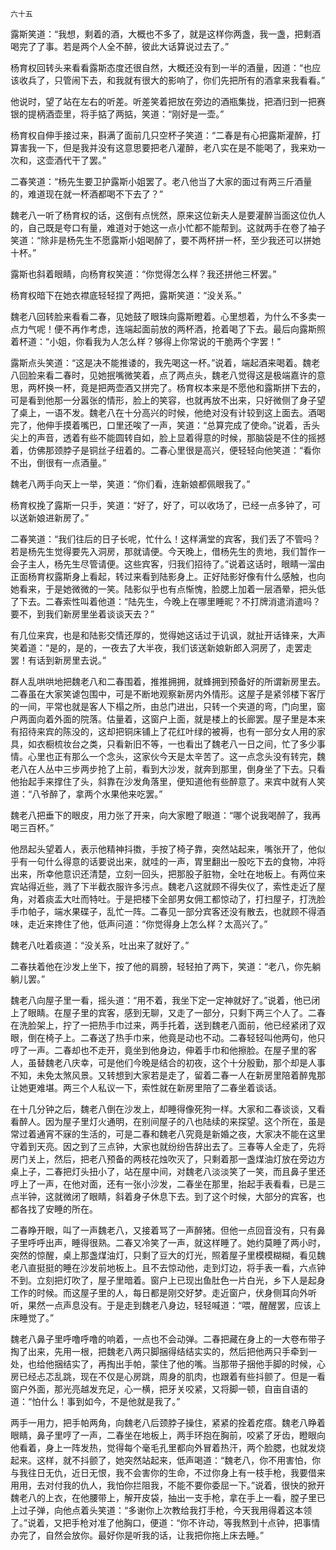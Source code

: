     六十五 

   露斯笑道：“我想，剩着的酒，大概也不多了，就是这样你两盏，我一盏，把剩酒喝完了了事。若是两个人全不醉，彼此大话算说过去了。”

   杨育权回转头来看看露斯态度还很自然，大概还没有到一半的酒量，因道：“也应该收兵了，只管闹下去，和我就有很大的影响了，你们先把所有的酒拿来我看看。”

   他说时，望了站在左右的听差。听差笑着把放在旁边的酒瓶集拢，把酒归到一把赛银的提柄酒壶里，将手掂了两掂，笑道：“刚好是一壶。”

   杨育权自伸手接过来，斟满了面前几只空杯子笑道：“二春是有心把露斯灌醉，打算害我一下，但是我并没有这意思要把老八灌醉，老八实在是不能喝了，我来劝一次和，这壶酒代干了罢。”

   二春笑道：“杨先生要卫护露斯小姐罢了。老八他当了大家的面过有两三斤酒量的，难道现在就一杯酒都喝不下去了？”

   魏老八一听了杨育权的话，这倒有点恍然，原来这位新夫人是要灌醉当面这位仇人的，自己既是夸口有量，难道对于她这一点小忙都不能帮到。这就两手在卷了袖子笑道：“除非是杨先生不愿露斯小姐喝醉了，要不两杯拼一杯，至少我还可以拼她十杯。”

   露斯也斜着眼睛，向杨育权笑道：“你觉得怎么样？我还拼他三杯罢。”

   杨育权暗下在她衣襟底轻轻捏了两把，露斯笑道：“没关系。”

   魏老八回转脸来看看二春，见她鼓了眼珠向露斯瞪着。心里想着，为什么不多卖一点力气呢！便不再作考虑，连端起面前放的两杯酒，抢着喝了下去。最后向露斯照着杯道：“小姐，你看我为人怎么样？够得上你常说的干脆两个字罢！”

   露斯点头笑道：“这是决不能推诿的，我先喝这一杯。”说着，端起酒来喝着。魏老八回脸来看二春时，见她抿嘴微笑着，点了两点头，魏老八觉得这是极端嘉许的意思，两杯换一杯，竟是把两壶酒又拼完了。杨育权本来是不愿他和露斯拼下去的，可是看到他那一分嚣张的情形，脸上的笑容，也就再放不出来，只好微侧了身子望了桌上，一语不发。魏老八在十分高兴的时候，他绝对没有计较到这上面去。酒喝完了，他伸手摸着嘴巴，口里还唉了一声，笑道：“总算完成了使命。”说着，舌头尖上的声音，透着有些不能圆转自如，脸上显着得意的时候，那脑袋是不住的摇撼着，仿佛那颈脖子是铜丝子纽着的。二春心里很是高兴，便轻轻向他笑道：“看你不出，倒很有一点酒量。”

   魏老八两手向天上一举，笑道：“你们看，连新娘都佩眼我了。”

   杨育权挽了露斯一只手，笑道：“好了，好了，可以收场了，已经一点多钟了，可以送新娘进新房了。”

   二春笑道：“我们往后的日子长呢，忙什么！这样满堂的宾客，我们丢了不管吗？若是杨先生觉得要先入洞房，那就请便。今天晚上，借杨先生的贵地，我们暂作一会子主人，杨先生尽管请便。这些宾客，归我们招待了。”说着这话时，眼睛一溜由正面杨育权露斯身上看起，转过来看到陆影身上。正好陆影好像有什么感触，也向她看来，于是她微微的一笑。陆影似乎也有点惭愧，脸腮上加着一层酒晕，把头低了下去。二春索性叫着他道：“陆先生，今晚上在哪里睡昵？不打牌消遣消遣吗？要不，到我们新房里坐着谈谈天去？”

   有几位来宾，也是和陆影交情还厚的，觉得她这话过于讥讽，就扯开话锋来，大声笑着道：“是的，是的，一夜去了大半夜，我们该送新娘新郎入洞房了，走罢走罢！有话到新房里去说。”

   群人乱哄哄地把魏老八和二春围着，推推拥拥，就蜂拥到预备好的所谓新房里去。二春虽在大家笑谑包围中，可是不断地观察新房内外情形。这屋子是紧邻楼下客厅的一间，平常也就是客人下榻之所，由总门进出，只转一个夹道的弯，门向里，窗户两面向着外面的院落。估量着，这窗户上面，就是楼上的长廊罢。屋子里是本来有招待来宾的陈没的，这却把铜床铺上了花红叶绿的被褥，也有一部分女人用的家具，如衣橱梳妆台之类，只看新旧不等，一也看出了魏老八一日之间，忙了多少事情。心里也正有那么一个念头，这家伙今天是太辛苦了。这一点念头没有转完，魏老八在人丛中三步两步抢了上前，看到大沙发，就奔到那里，倒身坐了下去。只看他抬起手来撑住了头，斜靠在沙发角落里，便知道他有些醉意了。来宾中就有人笑道：“八爷醉了，拿两个水果他来吃罢。”

   魏老八把垂下的眼皮，用力张了开来，向大家瞪了眼道：“哪个说我喝醉了，我再喝三百杯。”

   他昂起头望着人，表示他精神抖擞，手按了椅子靠，突然站起来，嘴张开了，他似乎有一句什么得意的话要说出来，就哇的一声，胃里翻出一股吃下去的食物，冲将出来，所幸他意识还清楚，立刻一回头，把那股子脏物，全吐在地板上。有两位来宾站得近些，溅了下半截衣服许多污点。魏老八这就顾不得失仪了，索性走近了屋角，对着痰盂大吐而特吐。于是把楼下全部男女佣工都惊动了，打扫屋子，打洗脸手巾帕子，端水果碟子，乱忙一阵。二春见一部分宾客还没有散去，也就顾不得酒味，走近来搀住了他，低声问道：“你觉得身上怎么样？太高兴了。”

   魏老八吐着痰道：“没关系，吐出来了就好了。”

   二春扶着他在沙发上坐下，按了他的肩膀，轻轻拍了两下，笑道：“老八，你先躺躺儿罢。”

   魏老八向屋子里一看，摇头道：“用不着，我坐下定一定神就好了。”说着，他已闭上了眼睛。在屋子里的宾客，感到无聊，又走了一部分，只剩下两三个人了。二春在洗脸架上，拧了一把热手巾过来，两手托着，送到魏老八面前，他已经紧闭了双眼，倒在椅子上。二春送了热手巾来，他竟是动也不动。二春轻轻叫他两句，他只哼了一声。二春却也不走开，竟坐到他身边，伸着手巾和他擦脸。在屋子里的客人，虽替魏老八庆幸，可是他们今晚是结合的初夜，这个十分殷勤，那个却是人事不知，未免太煞风景。又转想到大家若是走了，留着二春一人在新房里陪着醉鬼那让她更难堪。两三个人私议一下，索性就在新房里陪了二春坐着谈话。

   在十几分钟之后，魏老八倒在沙发上，却睡得像死狗一样。大家和二春谈谈，又看看醉人。因为屋子里灯火通明，在别间屋子的八也陆续的来探望。这个所在，虽是常过着通宵不寐的生活的，可是二春和魏老八究竟是新婚之夜，大家决不能在这里守着到天亮。因之到了三点钟，大家也就纷纷告辞出去了。三春等人全走了，先将房门关上，然后，把老八预备的两枝花烛吹灭了，只剩着那一盏煤油灯放在旁边方桌上子，二春把灯头扭小了，站在屋中间，对魏老八淡淡笑了一笑，而且鼻子里还哼上了一声，在他对面，还有一张小沙发，二春坐在那里，抬起手表看看，已是三点半钟，这就微闭了眼睛，斜着身子休息下去。到了这个时候，大部分的宾客，也都各找了安睡的所在。

   二春睁开眼，叫了一声魏老八，又接着骂了一声醉猪。但他一点回音没有，只有鼻子里呼呼出声，睡得很熟。二春又冷笑了一声，就这样睡了。她约莫睡了两小时，突然的惊醒，桌上那盏煤油灯，只剩了豆大的灯光，照着屋子里模模糊糊，看见魏老八直挺挺的睡在沙发前地板上。且不去惊动他，走到灯边，将手表一看，六点钟不到。立刻把灯吹了，屋子里暗着。窗户上已现出鱼肚色一片白光，乡下人是起身工作的时候。而这屋子里的人，每日都是刚交好梦。走近窗户，伏身侧耳向外听听，果然一点声息没有。于是走到魏老八身边，轻轻喊道：“喂，醒醒罢，应该上床睡觉了。”

   魏老八鼻子里呼噜呼噜的响着，一点也不会动弹。二春把藏在身上的一大卷布带子掏了出来，先用一根，把魏老八两只脚捆得结结实实的，然后把他两只手牵到一处，也给他捆结实了，再掏出手帕，蒙住了他的嘴。当那带子捆他手脚的时候，心房已经忐忑乱跳，现在不仅是心房跳，周身的肌肉，也跟着有些抖颤了。但是一看窗户外面，那光亮越发充足，心一横，把牙关咬紧，又将脚一顿，自亩自语的道：“怕什么！事到如今，不是他就是我了。”

   两手一用力，把手帕两角，向魏老八后颈脖子操住，紧紧的拴着疙瘩。魏老八睁着眼睛，鼻子里哼了一声，二春坐在地板上，两手环抱在胸前，咬紧了牙齿，瞪眼向他看着，身上一阵发热，觉得每个毫毛孔里都向外冒着热汗，两个脸腮，也就发烧起来。这样，就不抖颤了，她突然站起来，低声喝道：“魏老八，你不用害怕，你与我往日无仇，近日无恨，我不会害你的生命，不过你身上有一枝手枪，我要借来用用，去对付我的仇人，我怕你拦阻我，不能不要你委屈一下。”说着，很快的掀开魏老八的上衣，在他腰带上，解开皮袋，抽出一支手枪，拿在手上一看，膛子里已上过子弹，向他点着头笑道：“多谢你上次教给我打手枪，今天我用得着这本领了。”说着，又把手枪对准了他胸口，便道：“你不许动，等我熬到十点钟，把事情办完了，自然会放你。最好你是听我的话，让我把你拖上床去睡。”

